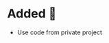 <!--
# Security ⚠️

- What has been done?
-->
<!--
# Breaking 🔥

- What has been done?
-->
<!--
# Removed 💨

- What has been done?
-->
<!--
# Deprecated ❄️

- What has been done?
-->

# Added 🌿

- Use code from private project 

<!--
# Experimental 🧪

- What has been done?
-->
<!--
# Changed

- What has been done?
-->
<!--
# Fixed

- What has been done?
-->
<!--
# Docs

- What has been done?
-->
<!--
# Misc

- What has been done?
-->

